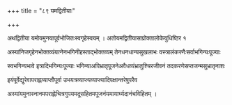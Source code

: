 +++
title = "८९ यमद्वितीयाः"

+++

अथद्वितीया यमोयमुनयापूर्वभोजितःस्वगृहेस्वयम् । अतोयमद्वितीयासाप्रोक्तालोकेयुधिष्ठिर १

अस्यांनिजगृहेनभोक्तव्यंयत्‍नेनभगिनीहस्ताद्भोक्तव्यम् तेनधनधान्यसुखलाभः वस्त्रालंकरणैःसर्वाभगिन्यःपूज्याः

स्वभगिन्यभावे इत्रादिभगिन्यःपूज्याः भगिन्याअपिभ्रातृपूजनेअवैधव्यंभ्रातुश्चिरजीवनं तदकरणेसप्तजन्मसुभ्रातृनाशः

इयंपूर्वेद्युरेवापराह्णव्याप्तौपूर्वा उभयत्रव्याप्त्यव्याप्त्यादिपक्षान्तरेषुपरैव

अस्यांयमुनास्नानमपराह्णेचित्रगुपयमदूसहितमपूजनंयमायार्घ्यदानंचविहितम् ।
